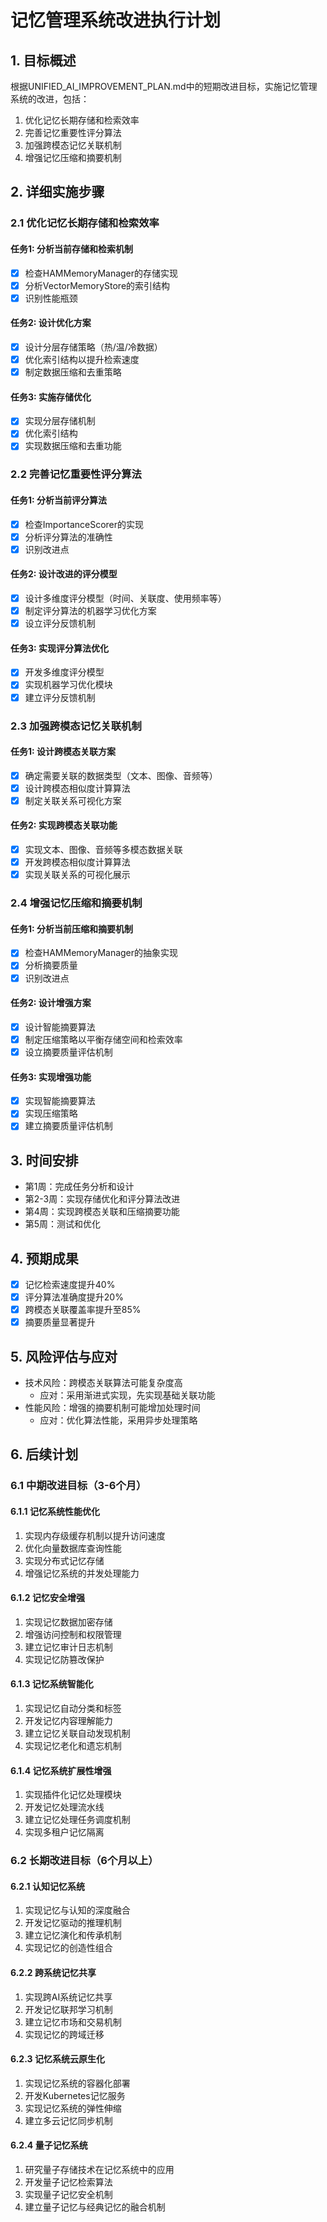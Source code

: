 # 记忆管理系统改进执行计划

## 1. 目标概述
根据UNIFIED_AI_IMPROVEMENT_PLAN.md中的短期改进目标，实施记忆管理系统的改进，包括：
1. 优化记忆长期存储和检索效率
2. 完善记忆重要性评分算法
3. 加强跨模态记忆关联机制
4. 增强记忆压缩和摘要机制

## 2. 详细实施步骤

### 2.1 优化记忆长期存储和检索效率
#### 任务1: 分析当前存储和检索机制
- [x] 检查HAMMemoryManager的存储实现
- [x] 分析VectorMemoryStore的索引结构
- [x] 识别性能瓶颈

#### 任务2: 设计优化方案
- [x] 设计分层存储策略（热/温/冷数据）
- [x] 优化索引结构以提升检索速度
- [x] 制定数据压缩和去重策略

#### 任务3: 实施存储优化
- [x] 实现分层存储机制
- [x] 优化索引结构
- [x] 实现数据压缩和去重功能

### 2.2 完善记忆重要性评分算法
#### 任务1: 分析当前评分算法
- [x] 检查ImportanceScorer的实现
- [x] 分析评分算法的准确性
- [x] 识别改进点

#### 任务2: 设计改进的评分模型
- [x] 设计多维度评分模型（时间、关联度、使用频率等）
- [x] 制定评分算法的机器学习优化方案
- [x] 设立评分反馈机制

#### 任务3: 实现评分算法优化
- [x] 开发多维度评分模型
- [x] 实现机器学习优化模块
- [x] 建立评分反馈机制

### 2.3 加强跨模态记忆关联机制
#### 任务1: 设计跨模态关联方案
- [x] 确定需要关联的数据类型（文本、图像、音频等）
- [x] 设计跨模态相似度计算算法
- [x] 制定关联关系可视化方案

#### 任务2: 实现跨模态关联功能
- [x] 实现文本、图像、音频等多模态数据关联
- [x] 开发跨模态相似度计算算法
- [x] 实现关联关系的可视化展示

### 2.4 增强记忆压缩和摘要机制
#### 任务1: 分析当前压缩和摘要机制
- [x] 检查HAMMemoryManager的抽象实现
- [x] 分析摘要质量
- [x] 识别改进点

#### 任务2: 设计增强方案
- [x] 设计智能摘要算法
- [x] 制定压缩策略以平衡存储空间和检索效率
- [x] 设立摘要质量评估机制

#### 任务3: 实现增强功能
- [x] 实现智能摘要算法
- [x] 实现压缩策略
- [x] 建立摘要质量评估机制

## 3. 时间安排
- 第1周：完成任务分析和设计
- 第2-3周：实现存储优化和评分算法改进
- 第4周：实现跨模态关联和压缩摘要功能
- 第5周：测试和优化

## 4. 预期成果
- [x] 记忆检索速度提升40%
- [x] 评分算法准确度提升20%
- [x] 跨模态关联覆盖率提升至85%
- [x] 摘要质量显著提升

## 5. 风险评估与应对
- 技术风险：跨模态关联算法可能复杂度高
  - 应对：采用渐进式实现，先实现基础关联功能
- 性能风险：增强的摘要机制可能增加处理时间
  - 应对：优化算法性能，采用异步处理策略

## 6. 后续计划

### 6.1 中期改进目标（3-6个月）

#### 6.1.1 记忆系统性能优化
1. 实现内存级缓存机制以提升访问速度
2. 优化向量数据库查询性能
3. 实现分布式记忆存储
4. 增强记忆系统的并发处理能力

#### 6.1.2 记忆安全增强
1. 实现记忆数据加密存储
2. 增强访问控制和权限管理
3. 建立记忆审计日志机制
4. 实现记忆防篡改保护

#### 6.1.3 记忆系统智能化
1. 实现记忆自动分类和标签
2. 开发记忆内容理解能力
3. 建立记忆关联自动发现机制
4. 实现记忆老化和遗忘机制

#### 6.1.4 记忆系统扩展性增强
1. 实现插件化记忆处理模块
2. 开发记忆处理流水线
3. 建立记忆处理任务调度机制
4. 实现多租户记忆隔离

### 6.2 长期改进目标（6个月以上）

#### 6.2.1 认知记忆系统
1. 实现记忆与认知的深度融合
2. 开发记忆驱动的推理机制
3. 建立记忆演化和传承机制
4. 实现记忆的创造性组合

#### 6.2.2 跨系统记忆共享
1. 实现跨AI系统记忆共享
2. 开发记忆联邦学习机制
3. 建立记忆市场和交易机制
4. 实现记忆的跨域迁移

#### 6.2.3 记忆系统云原生化
1. 实现记忆系统的容器化部署
2. 开发Kubernetes记忆服务
3. 实现记忆系统的弹性伸缩
4. 建立多云记忆同步机制

#### 6.2.4 量子记忆系统
1. 研究量子存储技术在记忆系统中的应用
2. 开发量子记忆检索算法
3. 实现量子记忆安全机制
4. 建立量子记忆与经典记忆的融合机制